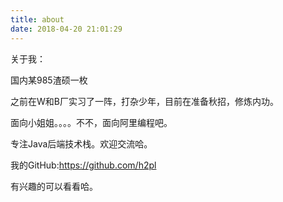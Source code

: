 ```yaml
---
title: about
date: 2018-04-20 21:01:29
---
```

关于我：

国内某985渣硕一枚

之前在W和B厂实习了一阵，打杂少年，目前在准备秋招，修炼内功。

面向小姐姐。。。。不不，面向阿里编程吧。

专注Java后端技术栈。欢迎交流哈。

我的GitHub:https://github.com/h2pl

有兴趣的可以看看哈。




